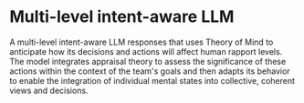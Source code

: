 # Multi-level intent-aware LLM
A multi-level intent-aware LLM responses that uses Theory of Mind to anticipate how its decisions and actions will affect human rapport  levels. The model integrates appraisal theory to assess the significance of these actions within the context of the team's goals and then adapts its behavior to enable the integration of individual mental states into collective, coherent views and decisions.